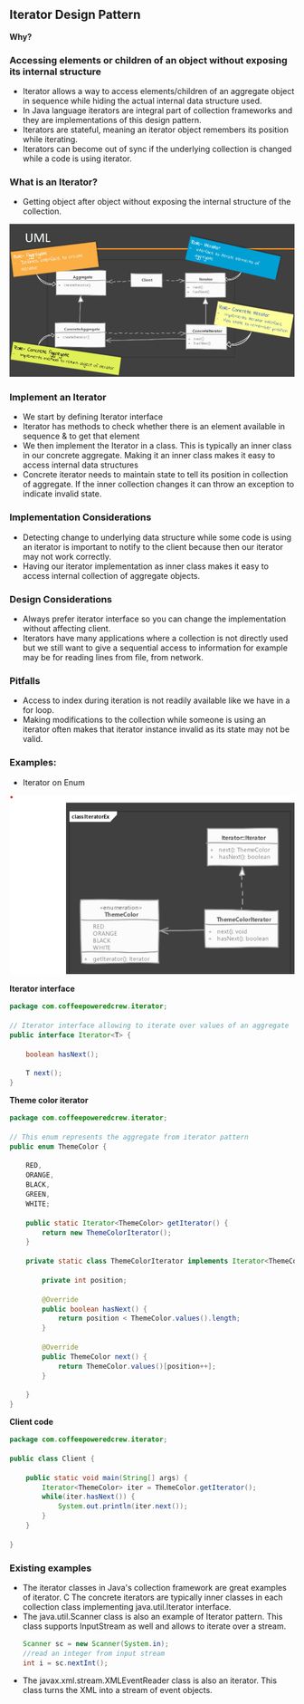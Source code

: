 ## Iterator Design Pattern
**Why?**
### Accessing elements or children of an object without exposing its internal structure
- Iterator allows a way to access elements/children of an aggregate object in sequence while hiding the actual internal data structure used.
- In Java language iterators are integral part of collection frameworks and they are implementations of this design pattern.
- Iterators are stateful, meaning an iterator object remembers its position while iterating. 
- Iterators can become out of sync if the underlying collection is changed while a code is using iterator.

### What is an Iterator?
- Getting object after object without exposing the internal structure of the collection.

![UML](/Files/IteratorDP.png)


### Implement an Iterator
- We start by defining Iterator interface
- Iterator has methods to check whether there is an element available in sequence & to get that element
- We then implement the Iterator in a class. This is typically an inner class in our concrete aggregate. Making it an inner class makes it easy to access internal data structures
- Concrete iterator needs to maintain state to tell its position in collection of aggregate. If the inner collection changes it can throw an exception to indicate invalid state.

### Implementation Considerations
- Detecting change to underlying data structure while some code is using an iterator is important to notify to the client because then our iterator may not work correctly.
- Having our iterator implementation as inner class makes it easy to access internal collection of aggregate objects.

### Design Considerations
- Always prefer iterator interface so you can change the implementation without affecting client.
- Iterators have many applications where a collection is not directly used but we still want to give a sequential access to information for example may be for reading lines from file, from network.

### Pitfalls
- Access to index during iteration is not readily available like we have in a for loop.
- Making modifications to the collection while someone is using an iterator often makes that iterator instance invalid as its state may not be valid.

### Examples:
- Iterator on Enum

![UML](/Files/IteratorOnEmum.png)

**Iterator interface**
```java
package com.coffeepoweredcrew.iterator;

// Iterator interface allowing to iterate over values of an aggregate
public interface Iterator<T> {

	boolean hasNext();
	
	T next();
}
```
**Theme color iterator**
```java
package com.coffeepoweredcrew.iterator;

// This enum represents the aggregate from iterator pattern
public enum ThemeColor {

	RED,
	ORANGE,
	BLACK,
	GREEN,
	WHITE;

	public static Iterator<ThemeColor> getIterator() {
		return new ThemeColorIterator();
	}
	
	private static class ThemeColorIterator implements Iterator<ThemeColor> {
		
		private int position;

		@Override
		public boolean hasNext() {
			return position < ThemeColor.values().length;
		}

		@Override
		public ThemeColor next() {
			return ThemeColor.values()[position++];
		}
		
	}
}
```
**Client code**
```java
package com.coffeepoweredcrew.iterator;

public class Client {

	public static void main(String[] args) {
		Iterator<ThemeColor> iter = ThemeColor.getIterator();
		while(iter.hasNext()) {
			System.out.println(iter.next());
		}
	}

}
```

### Existing examples
- The iterator classes in Java's collection framework are great examples of iterator. C The concrete iterators are typically inner classes in each collection class implementing java.util.Iterator interface.
- The java.util.Scanner class is also an example of Iterator pattern. This class supports InputStream as well and allows to iterate over a stream.
    ```java
    Scanner sc = new Scanner(System.in);
    //read an integer from input stream
    int i = sc.nextInt();
    ```
- The javax.xml.stream.XMLEventReader class is also an iterator. This class turns the XML into a stream of event objects.
